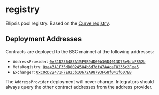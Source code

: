 # registry
Ellipsis pool registry. Based on the [Curve registry](https://github.com/curvefi/curve-pool-registry).

## Deployment Addresses

Contracts are deployed to the BSC mainnet at the following addresses:

* `AddressProvider`: [`0x31D236483A15F9B9dD60b36D4013D75e9dbF852b`](https://bscscan.com/address/0x31D236483A15F9B9dD60b36D4013D75e9dbF852b#code)
* `MetaRegistry`: [`0xa43A1F35dD0024584b6d7df47AAcaF8235c2Fea5`](https://bscscan.com/address/0xa43A1F35dD0024584b6d7df47AAcaF8235c2Fea5#code)
* `Exchanger`: [`0xC0cD22471F7E923b10672A98793F68f041f607EB`](https://bscscan.com/address/0xC0cD22471F7E923b10672A98793F68f041f607EB#code)

The `AddressProvider` deployment will never change. Integrators should always query the other contract addresses from the address provider.
